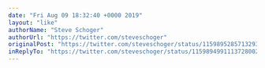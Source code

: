 ```yaml
---
date: "Fri Aug 09 18:32:40 +0000 2019"
layout: "like"
authorName: "Steve Schoger"
authorUrl: "https://twitter.com/steveschoger"
originalPost: "https://twitter.com/steveschoger/status/1159895285713293314"
inReplyTo: "https://twitter.com/steveschoger/status/1159894991113728002"
---
```

